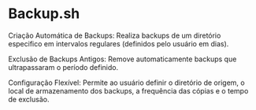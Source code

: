 # Backup.sh


  Criação Automática de Backups: Realiza backups de um diretório especifico em intervalos regulares (definidos pelo usuário em dias).
  
  Exclusão de Backups Antigos: Remove automaticamente backups que ultrapassaram o período definido. 
  
  Configuração Flexível: Permite ao usuário definir o diretório de origem, o local de armazenamento dos backups, a frequência das cópias e o tempo de exclusão.
